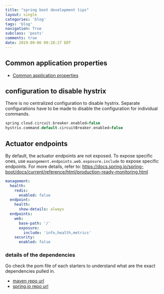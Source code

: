 ```yaml
---
title: "spring boot development tips"
layout: single
categories: 'blog'
tags: 'blog'
navigation: True
subclass: 'posts'
comments: true
date: 2019-09-06 09:28:27 EDT
---
```



## Common application properties

- [Common application properties](https://docs.spring.io/spring-boot/docs/current/reference/html/common-application-properties.html)

## configuration to disable hystrix

There is no centralized configuration to disable hystrix. Separate configurations have to be made to disable the configuration for individual commands.

```groovy
spring.cloud.circuit.breaker.enabled=false
hystrix.command.default.circuitBreaker.enabled=false
```

## Actuator endpoints

By default, the actuator endpoints are not exposed. To expose specific ones, use `maangement.endpoints.web.exposure.include` to expose specific endpoints. For more details, refer to: https://docs.spring.io/spring-boot/docs/current/reference/html/production-ready-monitoring.html

```yaml
management:
  health:
    redis:
      enabled: false
  endpoint:
    health:
      show-details: always
  endpoints:
    web:
      base-path: '/'
      exposure:
        include: 'info,health,metrics'
    security:
      enabled: false
```


### details of the dependencies

Go check the pom file of each starters to understand what are the exact dependencies pulled in.

- [maven repo url](https://repo1.maven.org/maven2/org/springframework/boot/spring-boot-starter-aop/2.1.8.RELEASE/)
- [spring.io repo url](https://repo.spring.io/milestone/org/springframework/boot/spring-boot-dependencies/2.2.0.M6/spring-boot-dependencies-2.2.0.M6.pom)
